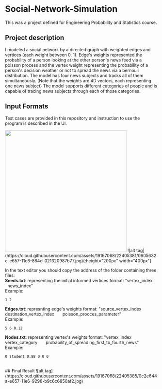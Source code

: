 # Social-Network-Simulation

This was a project defined for Engineering Probability and Statistics course.
<br />
## Project description
I modeled a social network by a directed graph with weighted edges and vertices (each weight between 0, 1). Edge's weights represented the probability of a person looking at the other person's news feed via a poisson process and the vertex weight representing the probability of a person's decision weather or not to spread the news via a bernouli distribution.
The model has four news subjects and tracks all of them simultaneously. (Note that the weights are 4D vectors, each representing one news subject)
The model supports different categories of people and is capable of tracing news subjects through each of those categories.

## Input Formats
Test cases are provided in this repository and instruction to use the program is described in the UI.

<img src="https://cloud.githubusercontent.com/assets/19167068/22405381/0905632c-e657-11e6-864d-021320987b77.jpg" width="400">
![alt tag](https://cloud.githubusercontent.com/assets/19167068/22405381/0905632c-e657-11e6-864d-021320987b77.jpg){:height="200px" width="400px"}


In the text editor you should copy the address of the folder containing three files: <br />
**Seeds.txt**: representing the initial informed vertices
format: "vertex_index &nbsp; &nbsp; &nbsp; news_index" <br />
Example:
```
1 2
```

**Edges.txt**: represnting edge's weights
format: "source_vertex_index &nbsp; &nbsp; &nbsp; destination_vertex_index &nbsp; &nbsp; &nbsp;  poisson_procces_parameter"<br />
 Example:
```
5 6 0.12
```

**Nodes.txt**: representing vertex's weights
format: "vertex_index &nbsp; &nbsp; &nbsp; vertex_category &nbsp; &nbsp; &nbsp; probability_of_spreading_first_to_fourth_news"<br />
 Example:
 ```
 0 student 0.88 0 0 0
```
<br />
## Final Result
![alt tag](https://cloud.githubusercontent.com/assets/19167068/22405385/0c2e644a-e657-11e6-9298-b9c6c6850af2.jpg)
